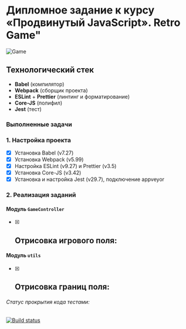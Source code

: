 # Дипломное задание к курсу «Продвинутый JavaScript». Retro Game"

![Game](/src/img/)

## Технологический стек
- **Babel** (компилятор)
- **Webpack** (сборщик проекта)
- **ESLint** + **Prettier** (линтинг и форматирование)
- **Сore-JS** (полифил)
- **Jest** (тест)



### Выполненные задачи

### 1. Настройка проекта
- [x] Установка Babel (v7.27)
- [x] Установка Webpack (v5.99)
- [x] Настройка ESLint (v9.27) и Prettier (v3.5)
- [x] Установка Сore-JS (v3.42)
- [x] Установка и настройка Jest (v29.7), подключение appveyor 

### 2. Реализация заданий

#### Модуль `GameController`

- [x] Отрисовка игрового поля:
    - 
#### Модуль `utils`

- [x] Отрисовка границ поля:
    - 


###### Статус прокрытия кода тестами:
[![Build status](https://ci.appveyor.com/api/projects/status/t6stdwsxbhqq80fs?svg=true)](https://ci.appveyor.com/project/Nikolay87-ru/js-advanced-diploma)